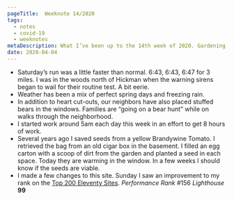 ```yaml
---
pageTitle:  Weeknote 14/2020
tags: 
  - notes
  - covid-19
  - weeknotes
metaDescription: What I’ve been up to the 14th week of 2020. Gardening, early starts, and bear hunts. 
date: 2020-04-04
---
```

* Saturday’s run was a little faster than normal. 6:43, 6:43, 6:47 for 3 miles. I was in the woods north of Hickman when the warning sirens began to wail for their routine test.  A bit eerie. 
* Weather has been a mix of perfect spring days and freezing rain.
* In addition to heart cut-outs, our neighbors have also placed stuffed bears in the windows. Families are “going on a bear hunt” while on walks through the neighborhood. 
* I started work around 5am each day this week in an effort to get 8 hours of work. 
* Several years ago I saved seeds from a yellow Brandywine Tomato. I retrieved the bag from an old cigar box in the basement. I filled an egg carton with a scoop of dirt from the garden and planted a seed in each space. Today they are warming in the window. In a few weeks I should know if the seeds are viable. 
* I made a few changes to this site. Sunday I saw an improvement to my rank on the [Top 200 Eleventy Sites](https://www.11ty.dev/docs/sites/). _Performance Rank_ #156 _Lighthouse_ **99**